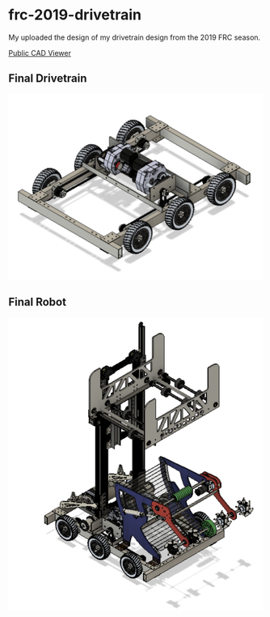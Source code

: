 # frc-2019-drivetrain

My uploaded the design of my drivetrain design from the 2019 FRC season.

[Public CAD Viewer](https://a360.co/3Trzdie)

## Final Drivetrain
![Drivetrain](drivetrain.png)

## Final Robot
![Robot](robot.png)
